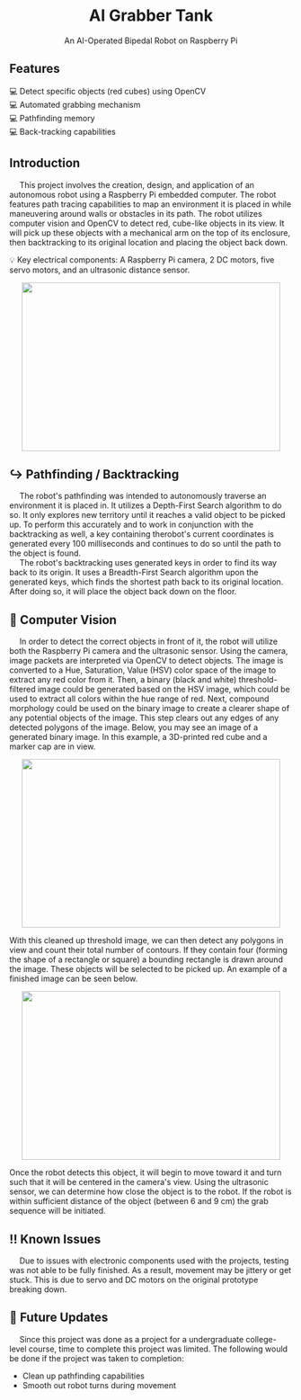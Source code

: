 <h1 align="center">AI Grabber Tank</h1>
<p align="center">An AI-Operated Bipedal Robot on Raspberry Pi</p>

## Features
:computer: Detect specific objects (red cubes) using OpenCV <br />
:computer: Automated grabbing mechanism <br />
:computer: Pathfinding memory <br />
:computer: Back-tracking capabilities <br />

## Introduction
&emsp; This project involves the creation, design, and application of an autonomous robot using a Raspberry Pi embedded computer. The robot features path tracing capabilities to map an environment it is placed in while maneuvering around walls or obstacles in its path. The robot utilizes computer vision and OpenCV to detect red, cube-like objects in its view. It will pick up these objects with a mechanical arm on the top of its enclosure, then backtracking to its original location and placing the object back down. <br>

:bulb: Key electrical components: A Raspberry Pi camera, 2 DC motors, five servo motors, and an ultrasonic distance sensor.

<p align="center">
  <img width="460" height="300" src="https://www.settorezero.com/wordpress/contents/2020/12/rasptank_header-1-1360x765.jpg">
</p>

## :arrow_right_hook: Pathfinding / Backtracking
&emsp; The robot's pathfinding was intended to autonomously traverse an environment it is placed in. It utilizes a Depth-First Search algorithm to do so. It only explores new territory until it reaches a valid object to be picked up. To perform this accurately and to work in conjunction with the backtracking as well, a key containing therobot's current coordinates is generated every 100 milliseconds and continues to do so until the path to the object is found. <br>
&emsp; The robot's backtracking uses generated keys in order to find its way back to its origin. It uses a Breadth-First Search algorithm upon the generated keys, which finds the shortest path back to its original location. After doing so, it will place the object back down on the floor.

## :camera_flash: Computer Vision
&emsp; In order to detect the correct objects in front of it, the robot will utilize both the Raspberry Pi camera and the ultrasonic sensor. Using the camera, image
packets are interpreted via OpenCV to detect objects. The image is converted to a Hue, Saturation, Value (HSV) color space of the image to extract any red color from 
it. Then, a binary (black and white) threshold-filtered image could be generated based on the HSV image, which could be used to extract all colors within the hue range
of red. Next, compound morphology could be used on the binary image to create a clearer shape of any potential objects of the image. This step clears out any edges of
any detected polygons of the image. Below, you may see an image of a generated binary image. In this example, a 3D-printed red cube and a marker cap are in view.

<p align="center">
  <img width="460" height="300" src="https://i.imgur.com/QnK5Nos.png">
</p>

With this cleaned up threshold image, we can then detect any polygons in view and count their total number of contours. If they contain four (forming the shape of a
rectangle or square) a bounding rectangle is drawn around the image. These objects will be selected to be picked up. An example of a finished image can be seen below.

<p align="center">
  <img width="460" height="300" src="https://i.imgur.com/cN0QhAi.png">
</p>

Once the robot detects this object, it will begin to move toward it and turn such that it will be centered in the camera's view. Using the ultrasonic sensor, we can
determine how close the object is to the robot. If the robot is within sufficient distance of the object (between 6 and 9 cm) the grab sequence will be initiated.

## :bangbang: Known Issues
&emsp; Due to issues with electronic components used with the projects, testing was not able to be fully finished. As a result, movement may be jittery or get stuck.
This is due to servo and DC motors on the original prototype breaking down.
 
## :arrows_counterclockwise: Future Updates
&emsp; Since this project was done as a project for a undergraduate college-level course, time to complete this project was limited. The following would be done if the
project was taken to completion:
  - Clean up pathfinding capabilities
  - Smooth out robot turns during movement
